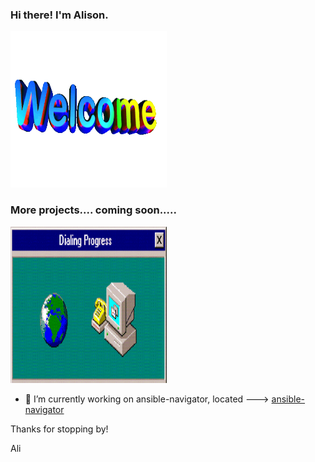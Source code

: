 ### Hi there! I'm Alison. 

<img src="https://github.com/alisonlhart/alisonlhart/blob/main/resources/images/welcome.gif" width="250" height="250">


### More projects.... coming soon.....

<img src="https://github.com/alisonlhart/alisonlhart/blob/main/resources/images/giphy.gif" width="250" height="250">

- 🔭 I’m currently working on ansible-navigator, located ---> [ansible-navigator](https://github.com/ansible/ansible-navigator/)

Thanks for stopping by! 

Ali



<!--
**alisonlhart/alisonlhart** is a ✨ _special_ ✨ repository because its `README.md` (this file) appears on your GitHub profile.

Here are some ideas to get you started:

- 🔭 I’m currently working on ...
- 🌱 I’m currently learning ...
- 👯 I’m looking to collaborate on ...
- 🤔 I’m looking for help with ...
- 💬 Ask me about ...
- 📫 How to reach me: ...
- 😄 Pronouns: ...
- ⚡ Fun fact: ...
-->
